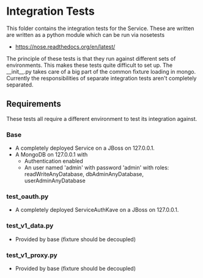 # Integration Tests

This folder contains the integration tests for the Service. These are written are written as a python module which can be run via nosetests 

 - https://nose.readthedocs.org/en/latest/

The principle of these tests is that they run against different sets of environments. This makes these tests quite difficult to set up. The \_\_init\_\_.py takes care of a big part of the common fixture loading in mongo. Currently the responsibilities of separate integration tests aren't completely separated. 

## Requirements
These tests all require a different environment to test its integration against.

### Base 
 - A completely deployed Service on a JBoss on 127.0.0.1. 
 - A MongoDB on 127.0.0.1 with
   - Authentication enabled 
   - An user named 'admin' with password 'admin' with roles: readWriteAnyDatabase, dbAdminAnyDatabase, userAdminAnyDatabase

### test_oauth.py
 -  A completely deployed ServiceAuthKave on a JBoss on 127.0.0.1.

### test_v1_data.py
 -  Provided by base (fixture should be decoupled)
 
### test_v1_proxy.py
 -  Provided by base (fixture should be decoupled)
